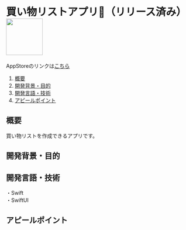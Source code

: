 # 買い物リストアプリ👜（リリース済み） <img src="https://github.com/tsuri33/shop-list-app/assets/133128231/dcbfaa33-d559-4d8c-aa9f-10ef67ede46a" width="100">

AppStoreのリンクは[こちら](https://apps.apple.com/us/app/買い物リストアプリ/id6449244738)

1. [概要](#概要)
2. [開発背景・目的](#開発背景・目的)
3. [開発言語・技術](#開発言語・技術)
4. [アピールポイント](#アピールポイント)

## 概要

買い物リストを作成できるアプリです。

## 開発背景・目的

## 開発言語・技術

・Swift<br>
・SwiftUI

## アピールポイント
